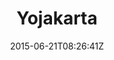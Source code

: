---
title: "Yojakarta"
date: 2015-06-21T08:26:41Z
draft: false
description: ""
hasGallery: true
type: post
region: "Asia (Southeast)"
country: "Indonesia"
thumbnail: "yojakarta-6.jpg"
---